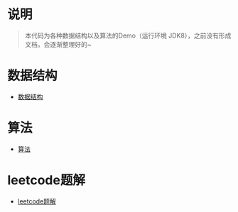 # 说明
> 本代码为各种数据结构以及算法的Demo（运行环境 JDK8），之前没有形成文档，会逐渐整理好的~
# 数据结构
- [数据结构](/note/数据结构.md)
# 算法
- [算法](/note/算法.md)
# leetcode题解
- [leetcode题解](/note/leetcode题解.md)